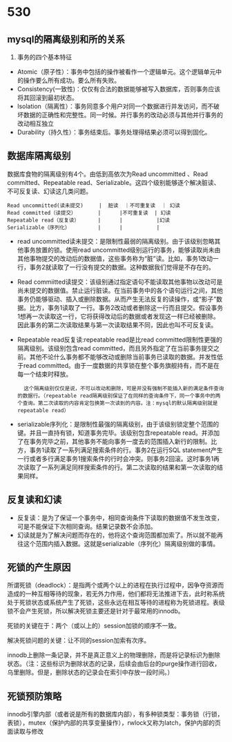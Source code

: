 # 530 #
## mysql的隔离级别和所的关系 ##
1. 事务的四个基本特征
- Atomic（原子性）：事务中包括的操作被看作一个逻辑单元。这个逻辑单元中的操作要么所有成功。要么所有失败。
- Consistency(一致性)：仅仅有合法的数据能够被写入数据库，否则事务应该将其回滚到最初状态。
- lsolation（隔离性）：事务同意多个用户对同一个数据进行并发访问，而不破坏数据的正确性和完整性。同一时候。并行事务的改动必须与其他并行事务的改动相互独立
- Durability（持久性）：事务结束后。事务处理得结果必须可以得到固化。
 
 
 
## 数据库隔离级别 ##
数据库食物的隔离级别有4个。由低到高依次为Read uncommitted 、Read committed、Repeatable read、Serializable。这四个级别能够逐个解决脏读、不可反复读、幻读这几类问题。

					
	Read uncommitted(读未提交)     |  脏读  ｜不可重复读  ｜ 幻读
	Read committed（读提交）       |		 |不可重复读  | 幻读
	Repeatable read（反复读）      |		 | 			 |幻读
	Serializable（序列化）		  |		 |			 |			
- read uncommitted读未提交：是限制性最弱的隔离级别。由于该级别忽略其他事务放置的锁。使用read uncommitted级别运行的事务，能够读取尚未由其他事物提交的改动后的数据值，这些事务称为“脏”读。比如，事务1改动一行，事务2就读取了一行没有提交的数据。这种数据我们觉得是不存在的。
- Read commiitted读提交：该级别通过指定语句不能读取其他事物以改动可是尚未提交的数据值。禁止运行脏读。在当前事务中的各个语句运行之间，其他事务仍能够驱动、插入或删除数据。从而产生无法反复的读操作，或“影子”数据。比方，事务1读取了一行。事务2改动或者删除这一行而且提交。假设事务1想再一次读取这一行，它将获得改动后的数据或者发现这一样已经被删除。因此事务的第二次读取结果与第一次读取结果不同，因此也叫不可反复读。
- Repeatable read反复读:repeatable read是比read committed限制性更强的隔离级别。该级别包含read committed，而且另外指定了在当前事务提交之前。其他不论什么事务都不能够改动或删除当前事务已读取的数据。并发性低于read committed。由于一度数据的共享锁在整个事务旗舰持有，而不是在每一个结束时释放。	

		这个隔离级别仅仅是说，不可以改动和删除，可是并没有强制不能插入新的满足条件查询的数据行。（repeatable read隔离级别保证了在同样的查询条件下，同一个事务中的两个查询。第二次读取的内容肯定包换第一次读到的内容。注：mysql的默认隔离级别就是repeatable read）

- serializable序列化：是限制性最强的隔离级别，由于该级别锁定整个范围的键。并且一直持有锁，知道事务完毕。该级别包含repeatable read。并添加了在事务完毕之前，其他事务不能向事务一度去的范围插入新行的限制。比方，事务1读取了一系列满足搜索条件的行。事务2在运行SQL statement产生一行或者多行满足事务1搜索条件的行时会冲突。则事务2回滚。这时事务1再次读取了一系列满足同样搜索条件的行。第二次读取的结果和第一次读取的结果同样。



## 反复读和幻读 ##
- 反复读：是为了保证一个事务中，相同查询条件下读取的数据值不发生改变，可是不能保证下次相同查询。结果记录数不会添加。
- 幻读就是为了解决问题而存在的，他将这个查询范围都加索了。所以就不能再往这个范围内插入数据。这就是serializable（序列化）隔离级别做的事情。


## 死锁的产生原因 ##
所谓死锁（deadlock）：是指两个或两个以上的进程在执行过程中，因争夺资源而造成的一种互相等待的现象，若无外力作用，他们都将无法推进下去，此时称系统处于死锁状态或系统产生了死锁，这些永远在相互等待的进程称为死锁进程。表级锁不会产生死锁，所以解决死锁主要还是针对于最常用的innodb。

死锁的关键在于：两个（或以上的）session加锁的顺序不一致。

解决死锁问题的关键：让不同的session加索有次序。

innodb上删除一条记录，并不是真正意义上的物理删除，而是将记录标识为删除状态。（注：这些标识为删除状态的记录，后续会由后台的purge操作进行回收，乌里删除。但是，删除状态的记录会在索引中存放一段时间。）

## 死锁预防策略 ##
innodb引擎内部（或者说是所有的数据库内部），有多种锁类型：事务锁（行锁，表锁），mutex（保护内部的共享变量操作），rwlock又称为latch，保护内部的页面读取与修改
